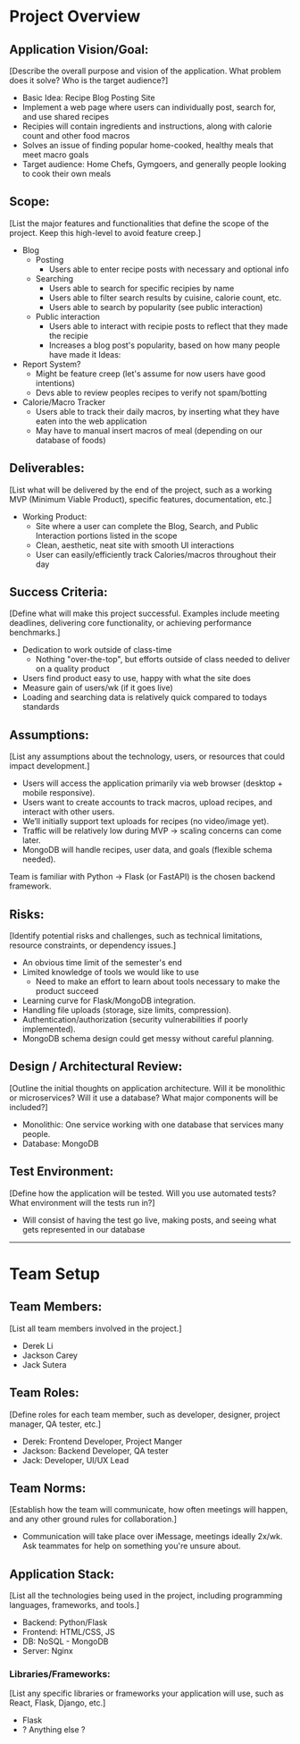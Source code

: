 # **Project Overview**

## **Application Vision/Goal:**
[Describe the overall purpose and vision of the application. What problem does it solve? Who is the target audience?]
- Basic Idea: Recipe Blog Posting Site
- Implement a web page where users can individually post, search for, and use shared recipes
- Recipies will contain ingredients and instructions, along with calorie count and other food macros
- Solves an issue of finding popular home-cooked, healthy meals that meet macro goals
- Target audience: Home Chefs, Gymgoers, and generally people looking to cook their own meals

## **Scope:**
[List the major features and functionalities that define the scope of the project. Keep this high-level to avoid feature creep.]
- Blog
  - Posting
    - Users able to enter recipe posts with necessary and optional info
  - Searching
    - Users able to search for specific recipies by name
    - Users able to filter search results by cuisine, calorie count, etc.
    - Users able to search by popularity (see public interaction)
  - Public interaction
    - Users able to interact with recipie posts to reflect that they made the recipie
    - Increases a blog post's popularity, based on how many people have made it
Ideas:
- Report System?
    - Might be feature creep (let's assume for now users have good intentions)
    - Devs able to review peoples recipes to verify not spam/botting
- Calorie/Macro Tracker
    - Users able to track their daily macros, by inserting what they have eaten into the web application
    - May have to manual insert macros of meal (depending on our database of foods)

## **Deliverables:**
[List what will be delivered by the end of the project, such as a working MVP (Minimum Viable Product), specific features, documentation, etc.]
- Working Product:
  - Site where a user can complete the Blog, Search, and Public Interaction portions listed in the scope
  - Clean, aesthetic, neat site with smooth UI interactions
  - User can easily/efficiently track Calories/macros throughout their day

## **Success Criteria:**
[Define what will make this project successful. Examples include meeting deadlines, delivering core functionality, or achieving performance benchmarks.]
- Dedication to work outside of class-time
  - Nothing "over-the-top", but efforts outside of class needed to deliver on a quality product
- Users find product easy to use, happy with what the site does
- Measure gain of users/wk (if it goes live)
- Loading and searching data is relatively quick compared to todays standards

## **Assumptions:**
[List any assumptions about the technology, users, or resources that could impact development.]
- Users will access the application primarily via web browser (desktop + mobile responsive).
- Users want to create accounts to track macros, upload recipes, and interact with other users.
- We’ll initially support text uploads for recipes (no video/image yet).
- Traffic will be relatively low during MVP → scaling concerns can come later.
- MongoDB will handle recipes, user data, and goals (flexible schema needed).

Team is familiar with Python → Flask (or FastAPI) is the chosen backend framework.

## **Risks:**
[Identify potential risks and challenges, such as technical limitations, resource constraints, or dependency issues.]
- An obvious time limit of the semester's end
- Limited knowledge of tools we would like to use
  - Need to make an effort to learn about tools necessary to make the product succeed
- Learning curve for Flask/MongoDB integration.
- Handling file uploads (storage, size limits, compression).
- Authentication/authorization (security vulnerabilities if poorly implemented).
- MongoDB schema design could get messy without careful planning.

## **Design / Architectural Review:**
[Outline the initial thoughts on application architecture. Will it be monolithic or microservices? Will it use a database? What major components will be included?]
- Monolithic: One service working with one database that services many people.
- Database: MongoDB 

## **Test Environment:**
[Define how the application will be tested. Will you use automated tests? What environment will the tests run in?]
- Will consist of having the test go live, making posts, and seeing what gets represented in our database


---

# **Team Setup**

## **Team Members:**
[List all team members involved in the project.]
- Derek Li
- Jackson Carey
- Jack Sutera

## **Team Roles:**
[Define roles for each team member, such as developer, designer, project manager, QA tester, etc.]
- Derek: Frontend Developer, Project Manger
- Jackson: Backend Developer, QA tester
- Jack: Developer, UI/UX Lead

## **Team Norms:**
[Establish how the team will communicate, how often meetings will happen, and any other ground rules for collaboration.]
- Communication will take place over iMessage, meetings ideally 2x/wk. Ask teammates for help on something you're unsure about.

## **Application Stack:**
[List all the technologies being used in the project, including programming languages, frameworks, and tools.]
- Backend: Python/Flask
- Frontend: HTML/CSS, JS
- DB: NoSQL - MongoDB
- Server: Nginx

### **Libraries/Frameworks:**
[List any specific libraries or frameworks your application will use, such as React, Flask, Django, etc.]
- Flask
- ? Anything else ?







